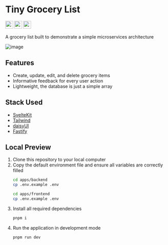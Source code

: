 # Tiny Grocery List
<a href="https://opensource.org/license/mit"><img src="https://img.shields.io/badge/License-MIT-green?style=flat-square" height="24" /></a>
<a href="https://pnpm.io/"><img src="https://img.shields.io/badge/Package-PNPM-orange?style=flat-square" height="24" /></a>
<img src="https://img.shields.io/badge/Module-ECMAScript-yellow?style=flat-square" height="24" />

A grocery list built to demonstrate a simple microservices architecture

![image](https://github.com/user-attachments/assets/5100ff89-d6e8-4f11-88d1-2273120cc051)

## Features
- Create, update, edit, and delete grocery items
- Informative feedback for every user action
- Lightweight, the database is just a simple array

## Stack Used
- [SvelteKit](https://svelte.dev/)
- [Tailwind](https://tailwindcss.com/)
- [daisyUI](https://daisyui.com/)
- [Fastify](https://fastify.dev/)

## Local Preview
1. Clone this repository to your local computer
2. Copy the default environment file and ensure all variables are correctly filled
   ```sh
   cd apps/backend
   cp .env.example .env
   ```
   ```sh
   cd apps/frontend
   cp .env.example .env
   ```
3. Install all required dependencies
   ```sh
   pnpm i
   ```
4. Run the application in development mode
   ```sh
   pnpm run dev
   ```
